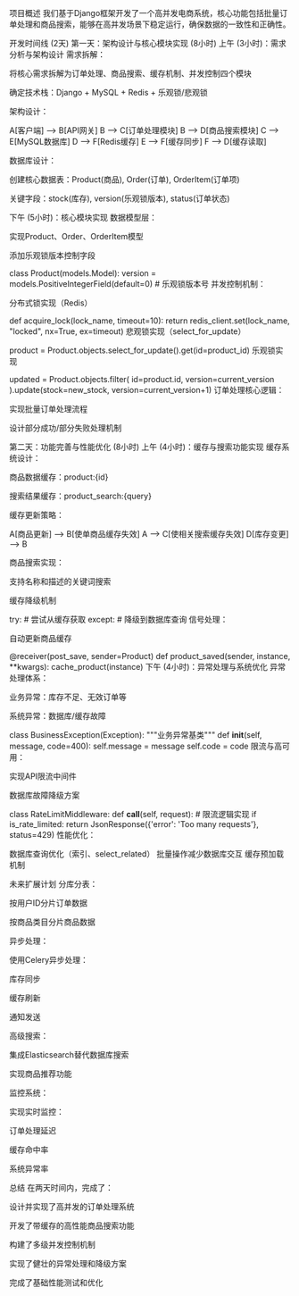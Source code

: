 项目概述
我们基于Django框架开发了一个高并发电商系统，核心功能包括批量订单处理和商品搜索，能够在高并发场景下稳定运行，确保数据的一致性和正确性。

开发时间线 (2天)
第一天：架构设计与核心模块实现 (8小时)
上午 (3小时)：需求分析与架构设计
需求拆解：

将核心需求拆解为订单处理、商品搜索、缓存机制、并发控制四个模块

确定技术栈：Django + MySQL + Redis + 乐观锁/悲观锁

架构设计：

A[客户端] --> B[API网关]
B --> C[订单处理模块]
B --> D[商品搜索模块]
C --> E[MySQL数据库]
D --> F[Redis缓存]
E --> F[缓存同步]
F --> D[缓存读取]


数据库设计：

创建核心数据表：Product(商品), Order(订单), OrderItem(订单项)

关键字段：stock(库存), version(乐观锁版本), status(订单状态)

下午 (5小时)：核心模块实现
数据模型层：

实现Product、Order、OrderItem模型

添加乐观锁版本控制字段

class Product(models.Model):
    version = models.PositiveIntegerField(default=0)  # 乐观锁版本号
并发控制机制：

分布式锁实现（Redis）

def acquire_lock(lock_name, timeout=10):
    return redis_client.set(lock_name, "locked", nx=True, ex=timeout)
悲观锁实现（select_for_update）

product = Product.objects.select_for_update().get(id=product_id)
乐观锁实现

updated = Product.objects.filter(
    id=product.id,
    version=current_version
).update(stock=new_stock, version=current_version+1)
订单处理核心逻辑：

实现批量订单处理流程

设计部分成功/部分失败处理机制

第二天：功能完善与性能优化 (8小时)
上午 (4小时)：缓存与搜索功能实现
缓存系统设计：

商品数据缓存：product:{id}

搜索结果缓存：product_search:{query}

缓存更新策略：

A[商品更新] --> B[使单商品缓存失效]
A --> C[使相关搜索缓存失效]
D[库存变更] --> B


商品搜索实现：

支持名称和描述的关键词搜索

缓存降级机制

try:
    # 尝试从缓存获取
except:
    # 降级到数据库查询
信号处理：

自动更新商品缓存

@receiver(post_save, sender=Product)
def product_saved(sender, instance, **kwargs):
    cache_product(instance)
下午 (4小时)：异常处理与系统优化
异常处理体系：

业务异常：库存不足、无效订单等

系统异常：数据库/缓存故障

class BusinessException(Exception):
    """业务异常基类"""
    def __init__(self, message, code=400):
        self.message = message
        self.code = code
限流与高可用：

实现API限流中间件

数据库故障降级方案

class RateLimitMiddleware:
    def __call__(self, request):
        # 限流逻辑实现
        if is_rate_limited:
            return JsonResponse({'error': 'Too many requests'}, status=429)
性能优化：

数据库查询优化（索引、select_related）
批量操作减少数据库交互
缓存预加载机制

未来扩展计划
分库分表：

按用户ID分片订单数据

按商品类目分片商品数据

异步处理：

使用Celery异步处理：

库存同步

缓存刷新

通知发送

高级搜索：

集成Elasticsearch替代数据库搜索

实现商品推荐功能

监控系统：

实现实时监控：

订单处理延迟

缓存命中率

系统异常率

总结
在两天时间内，完成了：

设计并实现了高并发的订单处理系统

开发了带缓存的高性能商品搜索功能

构建了多级并发控制机制

实现了健壮的异常处理和降级方案

完成了基础性能测试和优化
